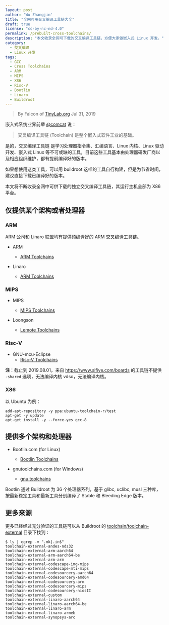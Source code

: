 ```yaml
---
layout: post
author: 'Wu Zhangjin'
title: "全网可用交叉编译工具链大全"
draft: true
license: "cc-by-nc-nd-4.0"
permalink: /prebuilt-cross-toolchains/
description: "本文收录全网可下载的交叉编译工具链，方便大家做嵌入式 Linux 开发。"
category:
  - 交叉编译
  - Linux 开发
tags:
  - GCC
  - Cross Toolchains
  - ARM
  - MIPS
  - X86
  - Risc-V
  - Bootlin
  - Linaro
  - Buildroot
---
```


> By Falcon of [TinyLab.org][1]
> Jul 31, 2019

嵌入式系统业界前辈 [@comcat](https://github.com/comcat) 说：

> 交叉编译工具链 (Toolchain) 是整个嵌入式软件工业的基础。

是的，交叉编译工具链 是学习处理器指令集、汇编语言、Linux 内核、Linux 驱动开发、嵌入式 Linux 等不可或缺的工具，目前这些工具基本由处理器研发厂商以及相应组织维护，都有提前编译好的版本。

如果想使用这类工具，可以用 buildroot 这样的工具自行构建，但是为节省时间，建议直接下载已编译好的版本。

本文将不断收录全网中可供下载的独立交叉编译工具链，其运行主机全部为 X86 平台。

## 仅提供某个架构或者处理器

### ARM

ARM 公司和 Linaro 联盟均有提供预编译好的 ARM 交叉编译工具链。

* ARM
  * [ARM Toolchains](https://developer.arm.com/open-source/gnu-toolchain)

* Linaro
  * [ARM Toolchains](https://releases.linaro.org/components/toolchain/binaries/)

### MIPS

* MIPS
  * [MIPS Toolchains](https://codescape.mips.com/components/toolchain/2018.09-03/downloads.html)

* Loongson
  * [Lemote Toolchains](http://mirror.lemote.com:8000/loongson3-toolchain/binaries/)

### Risc-V

* GNU-mcu-Eclipse
  * [Risc-V Toolchains](https://github.com/gnu-mcu-eclipse/riscv-none-gcc/releases)


**注**：截止到 2019.08.01，来自 <https://www.sifive.com/boards> 的工具链不提供 `-shared` 选项，无法编译内核 vdso，无法编译内核。

### X86

以 Ubuntu 为例：

    add-apt-repository -y ppa:ubuntu-toolchain-r/test
    apt-get -y update
    apt-get install -y --force-yes gcc-8

## 提供多个架构和处理器

* Bootlin.com (for Linux)
  * [Bootlin Toolchains](https://toolchains.bootlin.com/)

* gnutoolchains.com (for Windows)
  * [gnu toolchains](http://gnutoolchains.com/download/)

Bootlin 通过 Buildroot 为 36 个处理器系列，基于 glibc, uclibc, musl 三种库，按最新稳定工具和最新工具分别编译了 Stable 和 Bleeding Edge 版本。

## 更多来源

更多已经经过充分验证的工具链可以从 Buildroot 的 [toolchain/toolchain-external](https://gitee.com/mirrors/buildroot/tree/master/toolchain/toolchain-external) 目录下找到：

    $ ls | egrep -v ".mk|.in$"
    toolchain-external-andes-nds32
    toolchain-external-arm-aarch64
    toolchain-external-arm-aarch64-be
    toolchain-external-arm-arm
    toolchain-external-codescape-img-mips
    toolchain-external-codescape-mti-mips
    toolchain-external-codesourcery-aarch64
    toolchain-external-codesourcery-amd64
    toolchain-external-codesourcery-arm
    toolchain-external-codesourcery-mips
    toolchain-external-codesourcery-niosII
    toolchain-external-custom
    toolchain-external-linaro-aarch64
    toolchain-external-linaro-aarch64-be
    toolchain-external-linaro-arm
    toolchain-external-linaro-armeb
    toolchain-external-synopsys-arc

[1]: http://tinylab.org
